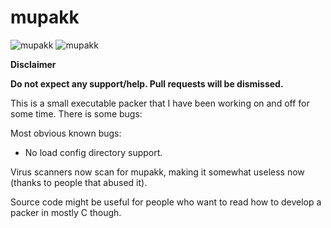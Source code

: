 # mupakk

![mupakk](https://i.ibb.co/KD7Vkr6/55YOan0.png)
![mupakk](https://i.ibb.co/NtnbTZy/S6FIoj4.png)

**Disclaimer**

**Do not expect any support/help. Pull requests will be dismissed.**


This is a small executable packer that I have been working on and off for some time. 
There is some bugs:

Most obvious known bugs:
* No load config directory support.

Virus scanners now scan for mupakk, making it somewhat useless now (thanks to people that abused it). 

Source code might be useful for people who want to read how to develop a packer in mostly C though. 

